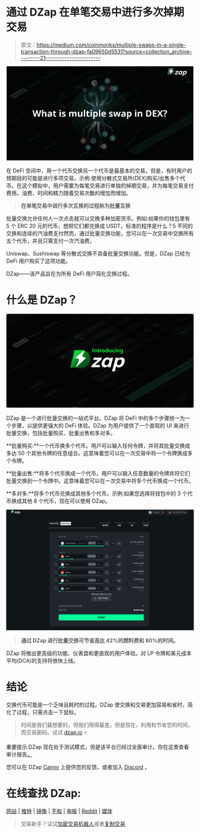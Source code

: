 # 通过 DZap 在单笔交易中进行多次掉期交易

> 原文：<https://medium.com/coinmonks/multiple-swaps-in-a-single-transaction-through-dzap-fa09650d5531?source=collection_archive---------21----------------------->

![](img/0762b3ef7d17bb6e8cf4743496f97237.png)

在 DeFi 空间中，用一个代币交换另一个代币是最基本的交易。但是，有时用户的预期目的可能是进行多项交易。示例:使用分散式交易所(DEX)购买/出售多个代币。在这个模拟中，用户需要为每笔交易进行单独的掉期交易，并为每笔交易支付费用。油费、时间和精力随着交易次数的增加而增加。

> **在单笔交易中进行多次互换的过程称为批量互换**

批量交换允许任何人一次点击就可以交换多种加密货币。例如:如果你的钱包里有 5 个 ERC 20 元的代币，想把它们都兑换成 USDT，标准的程序是什么？5 不同的交换和连续的汽油费支付然而，通过批量交换功能，您可以在一次交易中交换所有五个代币，并且只需支付一次汽油费。

Uniswap、Sushiswap 等分散式交换不具备批量交换功能。但是，DZap 已经为 DeFi 用户购买了这项功能。

DZap——该产品旨在为所有 DeFi 用户简化交换过程。

# 什么是 DZap？

![](img/4b26c77979a2b2803b683f8365fdfa8f.png)

DZap 是一个进行批量交换的一站式平台。DZap 将 DeFi 中的多个步骤统一为一个步骤，以提供更强大的 DeFi 体验。DZap 为用户提供了一个直观的 UI 来进行批量交换，包括批量购买、批量出售和多对多。

**批量购买:**一个代币换多个代币。用户可以输入任何令牌，并将其批量交换成多达 50 个其他令牌的任意组合。这意味着您可以在一次交易中将一个令牌换成多个令牌。

**批量出售:**将多个代币换成一个代币。用户可以输入任意数量的令牌并将它们批量交换到一个令牌中。这意味着您可以在一次交易中将多个代币换成一个代币。

**多对多:**将多个代币兑换成其他多个代币。示例:如果您选择将钱包中的 3 个代币换成其他 8 个代币，现在可以使用 DZap。

![](img/a265fefd6e2fabb19b84d72fac3bd93a.png)

> **通过 DZap 进行批量交换可节省高达 42%的燃料费和 80%的时间。**

DZap 将推出更高级的功能、仪表盘和更直观的用户体验。对 LP 令牌和美元成本平均(DCA)的支持将很快上线。

# 结论

交换代币可能是一个乏味且耗时的过程。DZap 使交换和交易更加容易和省时，简化了过程，只需点击一下鼠标。

> 时间是我们最想要的，但我们用得最差。但是现在，利用和节省您的时间，而交易密码。试试 [dzap.io](https://www.dzap.io/) ⚡️

重要提示:DZap 现在处于测试模式，但是该平台已经过全面审计。你在这里查看审计报告[。](https://docs.dzap.io/protocol/audit-reports)

您可以在 DZap [Canny](https://features.dzap.io/) 上提供您的反馈，或者加入 [Discord](https://discord.gg/aRHESJB9md) 。

# 在线查找 DZap:

[网站](https://www.dzap.io/) | [推特](https://twitter.com/dzap_io) | [镜像](https://mirror.xyz/0x3a28f13bA51235c895c1B080b108cDc45C9eA472) | [不和](https://discord.com/invite/aRHESJB9md) | [电报](https://t.me/+WjzEAsPZ_wJjN2Q9) | [Reddit](https://www.reddit.com/r/DZap/) | [媒体](/@dzap_io)

> 交易新手？试试[加密交易机器人](/coinmonks/crypto-trading-bot-c2ffce8acb2a)或者[复制交易](/coinmonks/top-10-crypto-copy-trading-platforms-for-beginners-d0c37c7d698c)
